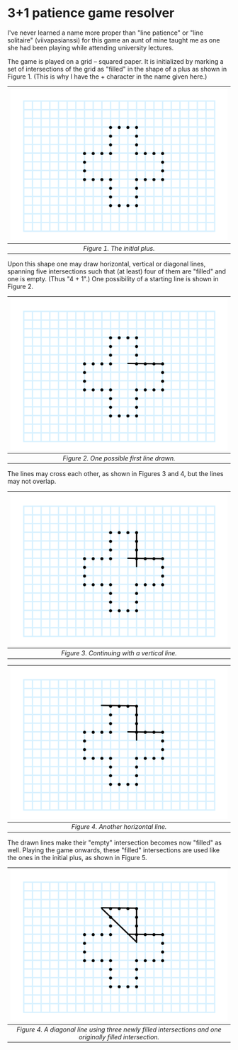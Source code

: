 # 3+1 patience game resolver

I've never learned a name more proper than "line patience" or "line solitaire"
(viivapasianssi) for this game an aunt of mine taught me as one she had been
playing while attending university lectures.

The game is played on a grid – squared paper. It is initialized by marking a
set of intersections of the grid as "filled" in the shape of a plus as shown
in Figure 1.
(This is why I have the + character in the name given here.)

| ![The basic plus shape to initialize the game](images/initial.png) |
|:--:|
| *Figure 1. The initial plus.* |

Upon this shape one may draw horizontal, vertical or diagonal lines, spanning
five intersections such that (at least) four of them are "filled" and one
is empty. (Thus "4 + 1".) One possibility of a starting line is shown in
Figure 2.

| ![A horizontal line has been drawn along the top of the right bar of the plus, spanning one empty intersection inwards to the plus.](images/step1.png) |
|:--:|
| *Figure 2. One possible first line drawn.* |

The lines may cross each other, as shown in Figures 3 and 4, but the lines
may not overlap.

| ![A vertical line has been drawn along the right side of the top bar of the plus, spanning one empty intersection inwards to the plus.](images/step2.png) |
|:--:|
| *Figure 3. Continuing with a vertical line.* |

| ![Third line has been drawn horizontally along the top of the plus, spanning one empty intersection to the left.](images/step3.png) |
|:--:|
| *Figure 4. Another horizontal line.* |

The drawn lines make their "empty" intersection becomes now "filled" as well.
Playing the game onwards, these "filled" intersections are used like the ones
in the initial plus, as shown in Figure 5.

| ![Fourth line has been drawn diagonally from the left end of the previous line down rigth to the bottom end of the second line.](images/step4.png) |
|:--:|
| *Figure 4. A diagonal line using three newly filled intersections and one originally filled intersection.* |



